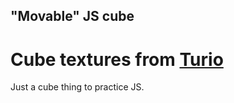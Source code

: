 ## "Movable" JS cube

# Cube textures from [Turio](https://www.youtube.com/@Turioyt)

Just a cube thing to practice JS.
